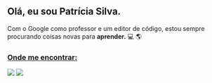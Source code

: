 ## Olá, eu sou Patrícia Silva.

Com o Google como professor e um editor de código, estou sempre procurando coisas novas para **aprender.** :computer: :earth_americas:

<div >
  <a href="https://github.com/patriciasilvadev">  
  
</div>


### Onde me encontrar:

<div> 
  <a href = "mailto:patriciasilva.dev@gmail.com"><img src="https://img.shields.io/badge/-Gmail-%23333?style=for-the-badge&logo=gmail&logoColor=white" target="_blank"></a>
  <a href="https://www.linkedin.com/in/patrícia-silva-127a30223" target="_blank"><img src="https://img.shields.io/badge/-LinkedIn-%230077B5?style=for-the-badge&logo=linkedin&logoColor=white" target="_blank"></a> 
</div>
